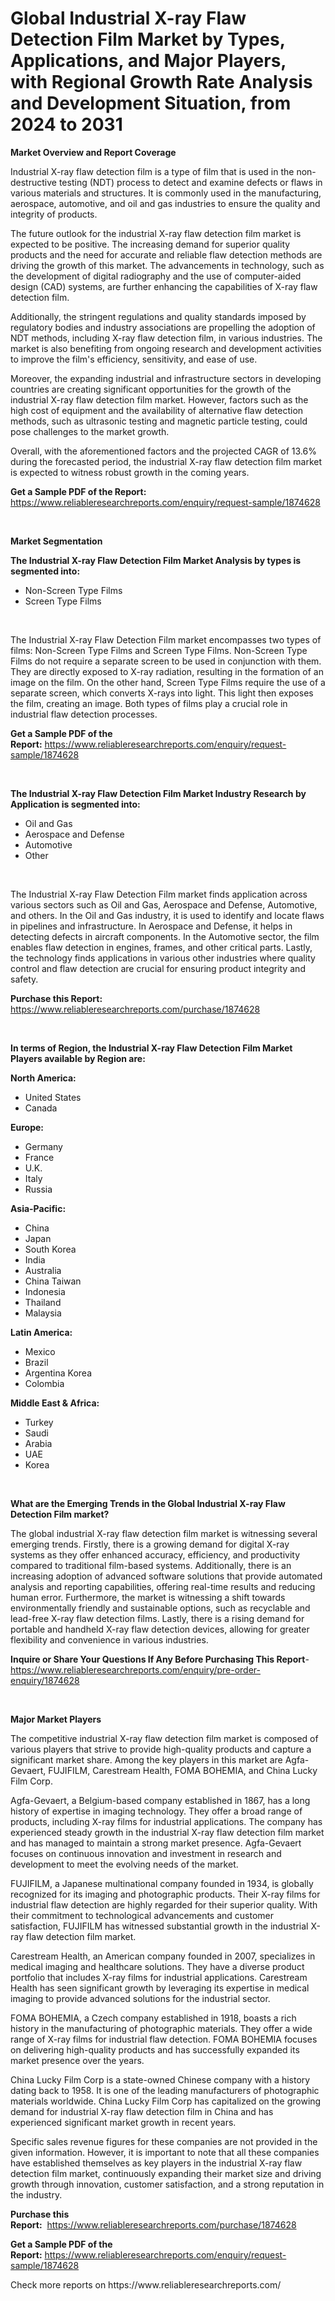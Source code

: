 <p><h1>Global Industrial X-ray Flaw Detection Film Market by Types, Applications, and Major Players, with Regional Growth Rate Analysis and Development Situation, from 2024 to 2031</h1></p><p><strong>Market Overview and Report Coverage</strong></p>
<p><p>Industrial X-ray flaw detection film is a type of film that is used in the non-destructive testing (NDT) process to detect and examine defects or flaws in various materials and structures. It is commonly used in the manufacturing, aerospace, automotive, and oil and gas industries to ensure the quality and integrity of products.</p><p>The future outlook for the industrial X-ray flaw detection film market is expected to be positive. The increasing demand for superior quality products and the need for accurate and reliable flaw detection methods are driving the growth of this market. The advancements in technology, such as the development of digital radiography and the use of computer-aided design (CAD) systems, are further enhancing the capabilities of X-ray flaw detection film.</p><p>Additionally, the stringent regulations and quality standards imposed by regulatory bodies and industry associations are propelling the adoption of NDT methods, including X-ray flaw detection film, in various industries. The market is also benefiting from ongoing research and development activities to improve the film's efficiency, sensitivity, and ease of use.</p><p>Moreover, the expanding industrial and infrastructure sectors in developing countries are creating significant opportunities for the growth of the industrial X-ray flaw detection film market. However, factors such as the high cost of equipment and the availability of alternative flaw detection methods, such as ultrasonic testing and magnetic particle testing, could pose challenges to the market growth.</p><p>Overall, with the aforementioned factors and the projected CAGR of 13.6% during the forecasted period, the industrial X-ray flaw detection film market is expected to witness robust growth in the coming years.</p></p>
<p><strong>Get a Sample PDF of the Report:</strong> <a href="https://www.reliableresearchreports.com/enquiry/request-sample/1874628">https://www.reliableresearchreports.com/enquiry/request-sample/1874628</a></p>
<p>&nbsp;</p>
<p><strong>Market Segmentation</strong></p>
<p><strong>The Industrial X-ray Flaw Detection Film Market Analysis by types is segmented into:</strong></p>
<p><ul><li>Non-Screen Type Films</li><li>Screen Type Films</li></ul></p>
<p>&nbsp;</p>
<p><p>The Industrial X-ray Flaw Detection Film market encompasses two types of films: Non-Screen Type Films and Screen Type Films. Non-Screen Type Films do not require a separate screen to be used in conjunction with them. They are directly exposed to X-ray radiation, resulting in the formation of an image on the film. On the other hand, Screen Type Films require the use of a separate screen, which converts X-rays into light. This light then exposes the film, creating an image. Both types of films play a crucial role in industrial flaw detection processes.</p></p>
<p><strong>Get a Sample PDF of the Report:</strong>&nbsp;<a href="https://www.reliableresearchreports.com/enquiry/request-sample/1874628">https://www.reliableresearchreports.com/enquiry/request-sample/1874628</a></p>
<p>&nbsp;</p>
<p><strong>The Industrial X-ray Flaw Detection Film Market Industry Research by Application is segmented into:</strong></p>
<p><ul><li>Oil and Gas</li><li>Aerospace and Defense</li><li>Automotive</li><li>Other</li></ul></p>
<p>&nbsp;</p>
<p><p>The Industrial X-ray Flaw Detection Film market finds application across various sectors such as Oil and Gas, Aerospace and Defense, Automotive, and others. In the Oil and Gas industry, it is used to identify and locate flaws in pipelines and infrastructure. In Aerospace and Defense, it helps in detecting defects in aircraft components. In the Automotive sector, the film enables flaw detection in engines, frames, and other critical parts. Lastly, the technology finds applications in various other industries where quality control and flaw detection are crucial for ensuring product integrity and safety.</p></p>
<p><strong>Purchase this Report:</strong>&nbsp; <a href="https://www.reliableresearchreports.com/purchase/1874628">https://www.reliableresearchreports.com/purchase/1874628</a></p>
<p>&nbsp;</p>
<p><strong>In terms of Region, the Industrial X-ray Flaw Detection Film Market Players available by Region are:</strong></p>
<p>
    <p> <strong> North America: </strong>
        <ul>
            <li>United States</li>
            <li>Canada</li>
        </ul>
        </p> 
    <p> <strong> Europe: </strong>
        <ul>
            <li>Germany</li>
            <li>France</li>
            <li>U.K.</li>
            <li>Italy</li>
            <li>Russia</li>
        </ul>
        </p> 
    <p> <strong> Asia-Pacific: </strong>
        <ul>
            <li>China</li>
            <li>Japan</li>
            <li>South Korea</li>
            <li>India</li>
            <li>Australia</li>
            <li>China Taiwan</li>
            <li>Indonesia</li>
            <li>Thailand</li>
            <li>Malaysia</li>
        </ul>
        </p> 
    <p> <strong> Latin America: </strong>
        <ul>
            <li>Mexico</li>
            <li>Brazil</li>
            <li>Argentina Korea</li>
            <li>Colombia</li>
        </ul>
        </p> 
    <p> <strong> Middle East & Africa: </strong>
        <ul>
            <li>Turkey</li>
            <li>Saudi</li>
            <li>Arabia</li>
            <li>UAE</li>
            <li>Korea</li>
        </ul>
    </p>
    </p>
<p>&nbsp;</p>
<p><strong>What are the Emerging Trends in the Global Industrial X-ray Flaw Detection Film market?</strong></p>
<p><p>The global industrial X-ray flaw detection film market is witnessing several emerging trends. Firstly, there is a growing demand for digital X-ray systems as they offer enhanced accuracy, efficiency, and productivity compared to traditional film-based systems. Additionally, there is an increasing adoption of advanced software solutions that provide automated analysis and reporting capabilities, offering real-time results and reducing human error. Furthermore, the market is witnessing a shift towards environmentally friendly and sustainable options, such as recyclable and lead-free X-ray flaw detection films. Lastly, there is a rising demand for portable and handheld X-ray flaw detection devices, allowing for greater flexibility and convenience in various industries.</p></p>
<p><strong>Inquire or Share Your Questions If Any Before Purchasing This Report</strong>- <a href="https://www.reliableresearchreports.com/enquiry/pre-order-enquiry/1874628">https://www.reliableresearchreports.com/enquiry/pre-order-enquiry/1874628</a></p>
<p>&nbsp;</p>
<p><strong>Major Market Players</strong></p>
<p><p>The competitive industrial X-ray flaw detection film market is composed of various players that strive to provide high-quality products and capture a significant market share. Among the key players in this market are Agfa-Gevaert, FUJIFILM, Carestream Health, FOMA BOHEMIA, and China Lucky Film Corp.</p><p>Agfa-Gevaert, a Belgium-based company established in 1867, has a long history of expertise in imaging technology. They offer a broad range of products, including X-ray films for industrial applications. The company has experienced steady growth in the industrial X-ray flaw detection film market and has managed to maintain a strong market presence. Agfa-Gevaert focuses on continuous innovation and investment in research and development to meet the evolving needs of the market.</p><p>FUJIFILM, a Japanese multinational company founded in 1934, is globally recognized for its imaging and photographic products. Their X-ray films for industrial flaw detection are highly regarded for their superior quality. With their commitment to technological advancements and customer satisfaction, FUJIFILM has witnessed substantial growth in the industrial X-ray flaw detection film market.</p><p>Carestream Health, an American company founded in 2007, specializes in medical imaging and healthcare solutions. They have a diverse product portfolio that includes X-ray films for industrial applications. Carestream Health has seen significant growth by leveraging its expertise in medical imaging to provide advanced solutions for the industrial sector.</p><p>FOMA BOHEMIA, a Czech company established in 1918, boasts a rich history in the manufacturing of photographic materials. They offer a wide range of X-ray films for industrial flaw detection. FOMA BOHEMIA focuses on delivering high-quality products and has successfully expanded its market presence over the years.</p><p>China Lucky Film Corp is a state-owned Chinese company with a history dating back to 1958. It is one of the leading manufacturers of photographic materials worldwide. China Lucky Film Corp has capitalized on the growing demand for industrial X-ray flaw detection film in China and has experienced significant market growth in recent years.</p><p>Specific sales revenue figures for these companies are not provided in the given information. However, it is important to note that all these companies have established themselves as key players in the industrial X-ray flaw detection film market, continuously expanding their market size and driving growth through innovation, customer satisfaction, and a strong reputation in the industry.</p></p>
<p><strong>Purchase this Report:</strong>&nbsp;&nbsp;<a href="https://www.reliableresearchreports.com/purchase/1874628">https://www.reliableresearchreports.com/purchase/1874628</a></p>
<p></p>
<p><strong>Get a Sample PDF of the Report:</strong>&nbsp;<a href="https://www.reliableresearchreports.com/enquiry/request-sample/1874628">https://www.reliableresearchreports.com/enquiry/request-sample/1874628</a></p>
<p>Check more reports on https://www.reliableresearchreports.com/</p>